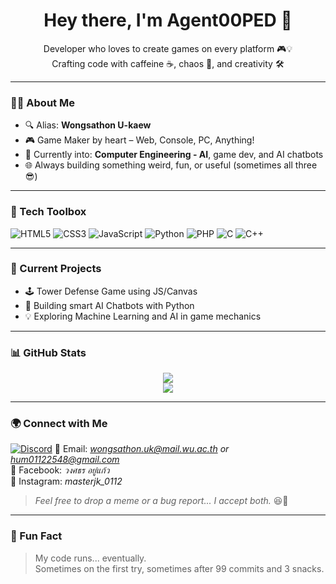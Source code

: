 <h1 align="center">Hey there, I'm Agent00PED 👾</h1>
<p align="center">
  Developer who loves to create games on every platform 🎮💡  
  <br>Crafting code with caffeine ☕, chaos 🧨, and creativity 🛠️
</p>

---

### 🧑‍💻 About Me

- 🔍 Alias: **Wongsathon U-kaew**  
- 🎮 Game Maker by heart – Web, Console, PC, Anything!
- 🤖 Currently into: **Computer Engineering - AI**, game dev, and AI chatbots  
- 🌐 Always building something weird, fun, or useful (sometimes all three 😎)

---

### 🧰 Tech Toolbox

![HTML5](https://img.shields.io/badge/-HTML5-E34F26?style=flat&logo=html5&logoColor=white)
![CSS3](https://img.shields.io/badge/-CSS3-1572B6?style=flat&logo=css3&logoColor=white)
![JavaScript](https://img.shields.io/badge/-JavaScript-F7DF1E?style=flat&logo=javascript&logoColor=black)
![Python](https://img.shields.io/badge/-Python-3776AB?style=flat&logo=python&logoColor=white)
![PHP](https://img.shields.io/badge/-PHP-777BB4?style=flat&logo=php&logoColor=white)
![C](https://img.shields.io/badge/-C-00599C?style=flat&logo=c&logoColor=white)
![C++](https://img.shields.io/badge/-C++-00599C?style=flat&logo=c%2B%2B&logoColor=white)

---

### 🧠 Current Projects

- 🕹️ Tower Defense Game using JS/Canvas
- 🤖 Building smart AI Chatbots with Python
- 💡 Exploring Machine Learning and AI in game mechanics

---

### 📊 GitHub Stats

<p align="center">
  <img src="https://github-readme-stats.vercel.app/api?username=Agent00PED&show_icons=true&theme=tokyonight&hide_border=true&border_radius=12">
  <br>
  <img src="https://github-readme-stats.vercel.app/api/top-langs/?username=Agent00PED&layout=compact&theme=tokyonight&hide_border=true">
</p>

---

### 🌍 Connect with Me

[![Discord](https://img.shields.io/badge/-Discord-5865F2?style=flat&logo=discord&logoColor=white)]([https://discord.com/](https://discord.com/channels/@me/508246964643823627))  
📧 Email: *wongsathon.uk@mail.wu.ac.th or hum01122548@gmail.com*  
📘 Facebook: *วงศธร อยู่แก้ว*  
📸 Instagram: *masterjk_0112*  

> *Feel free to drop a meme or a bug report... I accept both.* 😆🐛

---

### 🧨 Fun Fact

> My code runs... eventually.  
> Sometimes on the first try, sometimes after 99 commits and 3 snacks.

